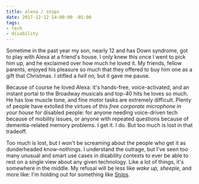 ```yaml
---
title: alexa / snips
date: 2017-12-12 14:00:00 -05:00
tags:
- tech
- disability
---
```


Sometime in the past year my son, nearly 12 and has Down syndrome, got to play with Alexa at a friend's house. I only knew this once I went to pick him up, and he exclaimed over how much he loved it. My friends, fellow parents, enjoyed his pleasure so much that they offered to buy him one as a gift that Christmas. I stifled a *hell no,* but it gave me pause.

Because of course he loved Alexa: it's hands-free, voice-activated, and an instant portal to the Broadway musicals and top-40 hits he loves so much. He has low muscle tone, and fine motor tasks are extremely difficult. Plenty of people have extolled the virtues of this *free corporate microphone in your house* for disabled people: for anyone needing voice-driven tech because of mobility issues, or anyone with repeated questions because of dementia-related memory problems. I get it. I do. But too much is lost in that tradeoff. 

Too much is lost, but I won't be screaming about the people who get it as dunderheaded know-nothings. I understand the outrage, but I've seen too many unusual and smart use cases in disability contexts to ever be able to rest on a single view about any given technology. Like a lot of things, it's somewhere in the middle. My refusal will be less like *wake up, sheeple,* and more like: I'm holding out for something like [Snips](https://snips.ai/).